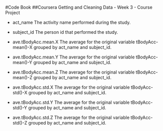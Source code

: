 #Code Book
##Coursera Getting and Cleaning Data - Week 3 - Course Project

* act_name
The activity name performed during the study.

* subject_id
The person id that performed the study.

* ave.tBodyAcc.mean.X
The average for the original variable tBodyAcc-mean()-X grouped by act_name and subject_id.

* ave.tBodyAcc.mean.Y
The average for the original variable tBodyAcc-mean()-Y grouped by act_name and subject_id.

* ave.tBodyAcc.mean.Z
The average for the original variable tBodyAcc-mean()-Z grouped by act_name and subject_id.

* ave.tBodyAcc.std.X
The average for the original variable tBodyAcc-std()-X grouped by act_name and subject_id.

* ave.tBodyAcc.std.Y
The average for the original variable tBodyAcc-std()-Y grouped by act_name and subject_id.

* ave.tBodyAcc.std.Z
The average for the original variable tBodyAcc-std()-Z grouped by act_name and subject_id.
